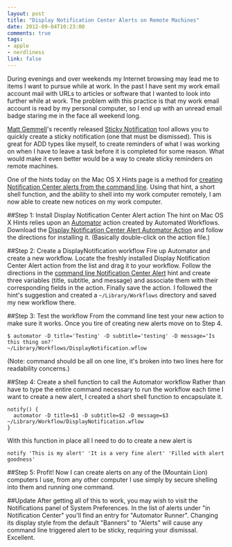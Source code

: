```yaml
---
layout: post
title: "Display Notification Center Alerts on Remote Machines"
date: 2012-09-04T10:23:00
comments: true
tags:
- apple
- nerdliness
link: false
---
```

During evenings and over weekends my Internet browsing may lead me to items I want to pursue while at work. In the past I have sent my work email account mail with URLs to articles or software that I wanted to look into further while at work. The problem with this practice is that my work email account is read by my personal computer, so I end up with an unread email badge staring me in the face all weekend long. 

[Matt Gemmell](http://mattgemmell.com "Matt Gemmell")'s recently released [Sticky Notification](http://mattgemmell.com/2012/08/22/sticky-notifications/ "Sticky Notifications") tool allows you to quickly create a sticky notification (one that must be dismissed). This is great for ADD types like myself, to create reminders of what I was working on when I have to leave a task before it is completed for some reason. What would make it even better would be a way to create sticky reminders on remote machines.

One of the hints today on the Mac OS X Hints page is a method for [creating Notification Center alerts from the command line](http://hints.macworld.com/article.php?story=20120831112030251&utm_source=dlvr.it&utm_medium=twitter "Display Notification Center Alerts from the command line and AppleScript"). Using that hint, a short shell function, and the ability to shell into my work computer remotely, I am now able to create new notices on my work computer.

##Step 1: Install Display Notification Center Alert action
The hint on Mac OS X Hints relies upon an [Automator](http://support.apple.com/kb/HT2488 "Automator") action created by Automated Workflows. Download the [Display Notification Center Alert Automator Action](http://www.automatedworkflows.com/2012/08/26/display-notification-center-alert-automator-action-1-0-0/ "Display Notification Center Automator Action") and follow the directions for installing it. (Basically double-click on the action file.)

##Step 2: Create a DisplayNotification workflow
Fire up Automator and create a new workflow. Locate the freshly installed Display Notification Center Alert action from the list and drag it to your workflow. Follow the directions in the [command line Notification Center Alert](http://hints.macworld.com/article.php?story=20120831112030251&utm_source=dlvr.it&utm_medium=twitter "Display Notification Center Alerts from command line") hint and create three variables (title, subtitle, and message) and associate them with their corresponding fields in the action. Finally save the action. I followed the hint's suggestion and created a `~/Library/Workflows` directory and saved my new workflow there.

##Step 3: Test the workflow
From the command line test your new action to make sure it works. Once you tire of creating new alerts move on to Step 4.

    $ automator -D title='Testing' -D subtitle='testing' -D message='Is this thing on?' 
	~/Library/Workflows/DisplayNotification.wflow
	
(Note: command should be all on one line, it's broken into two lines here for readability concerns.)

##Step 4: Create a shell function to call the Automator workflow
Rather than have to type the entire command necessary to run the workflow each time I want to create a new alert, I created a short shell function to encapsulate it.

    notify() {
	  automator -D title=$1 -D subtitle=$2 -D message=$3 ~/Library/Workflow/DisplayNotification.wflow
	}
	
With this function in place all I need to do to create a new alert is

    notify 'This is my alert' 'It is a very fine alert' 'Filled with alert goodness'
	
##Step 5: Profit!
Now I can create alerts on any of the (Mountain Lion) computers I use, from any other computer I use simply by secure shelling into them and running one command.

##Update
After getting all of this to work, you may wish to visit the Notifications panel of System Preferences. In the list of alerts under "in Notification Center" you'll find an entry for "Automator Runner". Changing its display style from the default "Banners" to "Alerts" will cause any command line triggered alert to be sticky, requiring your dismissal. Excellent.
